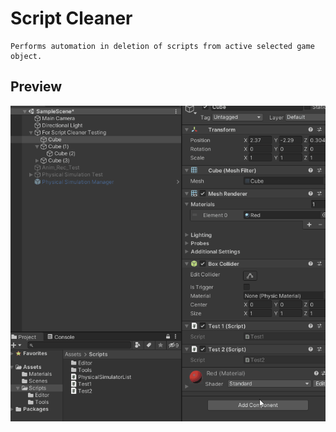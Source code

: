 # Script Cleaner
    Performs automation in deletion of scripts from active selected game object.
## Preview
![Demo gif](Other/demo.gif)